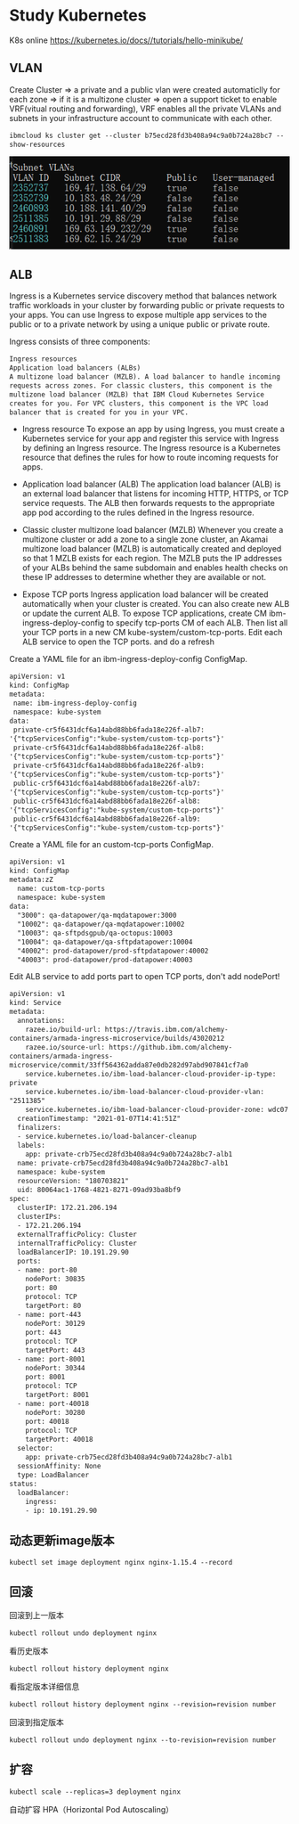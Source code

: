 # Study Kubernetes

K8s online
https://kubernetes.io/docs//tutorials/hello-minikube/

## VLAN

Create Cluster => a private and a public vlan were created automaticlly for each zone => 
if it is a multizone cluster => open a support ticket to enable VRF(vitual routing and forwarding), VRF enables all the private VLANs and subnets in your infrastructure account to communicate with each other. 

```
ibmcloud ks cluster get --cluster b75ecd28fd3b408a94c9a0b724a28bc7 --show-resources
```
![](pic/2023-01-30-10-20-45.png)

## ALB

Ingress is a Kubernetes service discovery method that balances network traffic workloads in your cluster by forwarding public or private requests to your apps. You can use Ingress to expose multiple app services to the public or to a private network by using a unique public or private route.

Ingress consists of three components:

    Ingress resources
    Application load balancers (ALBs)
    A multizone load balancer (MZLB). A load balancer to handle incoming requests across zones. For classic clusters, this component is the multizone load balancer (MZLB) that IBM Cloud Kubernetes Service creates for you. For VPC clusters, this component is the VPC load balancer that is created for you in your VPC.

* Ingress resource
To expose an app by using Ingress, you must create a Kubernetes service for your app and register this service with Ingress by defining an Ingress resource. The Ingress resource is a Kubernetes resource that defines the rules for how to route incoming requests for apps.

* Application load balancer (ALB)
The application load balancer (ALB) is an external load balancer that listens for incoming HTTP, HTTPS, or TCP service requests. The ALB then forwards requests to the appropriate app pod according to the rules defined in the Ingress resource.

* Classic cluster multizone load balancer (MZLB)
Whenever you create a multizone cluster or add a zone to a single zone cluster, an Akamai multizone load balancer (MZLB) is automatically created and deployed so that 1 MZLB exists for each region. The MZLB puts the IP addresses of your ALBs behind the same subdomain and enables health checks on these IP addresses to determine whether they are available or not.

* Expose TCP ports
Ingress application load balancer will be created automatically when your cluster is created.
You can also create new ALB or update the current ALB.
To expose TCP applications, create CM ibm-ingress-deploy-config to specify tcp-ports CM of each ALB.
Then list all your TCP ports in a new CM kube-system/custom-tcp-ports.
Edit each ALB service to open the TCP ports. and do a refresh

Create a YAML file for an ibm-ingress-deploy-config ConfigMap.
```
apiVersion: v1
kind: ConfigMap
metadata:
 name: ibm-ingress-deploy-config
 namespace: kube-system
data:
 private-cr5f6431dcf6a14abd88bb6fada18e226f-alb7: '{"tcpServicesConfig":"kube-system/custom-tcp-ports"}'
 private-cr5f6431dcf6a14abd88bb6fada18e226f-alb8: '{"tcpServicesConfig":"kube-system/custom-tcp-ports"}'
 private-cr5f6431dcf6a14abd88bb6fada18e226f-alb9: '{"tcpServicesConfig":"kube-system/custom-tcp-ports"}'
 public-cr5f6431dcf6a14abd88bb6fada18e226f-alb7: '{"tcpServicesConfig":"kube-system/custom-tcp-ports"}'
 public-cr5f6431dcf6a14abd88bb6fada18e226f-alb8: '{"tcpServicesConfig":"kube-system/custom-tcp-ports"}'
 public-cr5f6431dcf6a14abd88bb6fada18e226f-alb9: '{"tcpServicesConfig":"kube-system/custom-tcp-ports"}'
```

Create a YAML file for an custom-tcp-ports ConfigMap.
```
apiVersion: v1
kind: ConfigMap
metadata:zZ
  name: custom-tcp-ports
  namespace: kube-system
data:
  "3000": qa-datapower/qa-mqdatapower:3000
  "10002": qa-datapower/qa-mqdatapower:10002
  "10003": qa-sftpdsgpub/qa-octopus:10003
  "10004": qa-datapower/qa-sftpdatapower:10004
  "40002": prod-datapower/prod-sftpdatapower:40002
  "40003": prod-datapower/prod-datapower:40003
``` 

Edit ALB service to add ports part to open TCP ports, don't add nodePort!
```
apiVersion: v1
kind: Service
metadata:
  annotations:
    razee.io/build-url: https://travis.ibm.com/alchemy-containers/armada-ingress-microservice/builds/43020212
    razee.io/source-url: https://github.ibm.com/alchemy-containers/armada-ingress-microservice/commit/33ff564362adda87e0db282d97abd907841cf7a0
    service.kubernetes.io/ibm-load-balancer-cloud-provider-ip-type: private
    service.kubernetes.io/ibm-load-balancer-cloud-provider-vlan: "2511385"
    service.kubernetes.io/ibm-load-balancer-cloud-provider-zone: wdc07
  creationTimestamp: "2021-01-07T14:41:51Z"
  finalizers:
  - service.kubernetes.io/load-balancer-cleanup
  labels:
    app: private-crb75ecd28fd3b408a94c9a0b724a28bc7-alb1
  name: private-crb75ecd28fd3b408a94c9a0b724a28bc7-alb1
  namespace: kube-system
  resourceVersion: "180703821"
  uid: 80064ac1-1768-4821-8271-09ad93ba8bf9
spec:
  clusterIP: 172.21.206.194
  clusterIPs:
  - 172.21.206.194
  externalTrafficPolicy: Cluster
  internalTrafficPolicy: Cluster
  loadBalancerIP: 10.191.29.90
  ports:
  - name: port-80
    nodePort: 30835
    port: 80
    protocol: TCP
    targetPort: 80
  - name: port-443
    nodePort: 30129
    port: 443
    protocol: TCP
    targetPort: 443
  - name: port-8001
    nodePort: 30344
    port: 8001
    protocol: TCP
    targetPort: 8001
  - name: port-40018
    nodePort: 30280
    port: 40018
    protocol: TCP
    targetPort: 40018
  selector:
    app: private-crb75ecd28fd3b408a94c9a0b724a28bc7-alb1
  sessionAffinity: None
  type: LoadBalancer
status:
  loadBalancer:
    ingress:
    - ip: 10.191.29.90
```

## 动态更新image版本
```
kubectl set image deployment nginx nginx-1.15.4 --record
```

## 回滚

回滚到上一版本
```
kubectl rollout undo deployment nginx
```
看历史版本
```
kubectl rollout history deployment nginx
```
看指定版本详细信息
```
kubectl rollout history deployment nginx --revision=revision number 
```
回滚到指定版本
```
kubectl rollout undo deployment nginx --to-revision=revision number 
```

## 扩容

```
kubectl scale --replicas=3 deployment nginx
```
自动扩容 HPA（Horizontal Pod Autoscaling）

